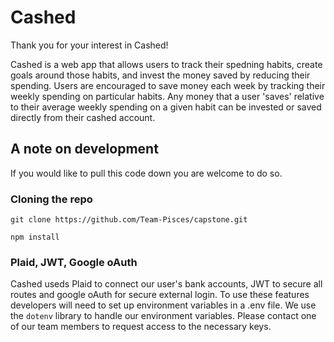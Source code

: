 # Cashed

Thank you for your interest in Cashed!

Cashed is a web app that allows users to track their spedning habits, create goals around those habits, and invest the money saved by reducing their spending. Users are encouraged to save money each week by tracking their weekly spending on particular habits. Any money that a user 'saves' relative to their average weekly spending on a given habit can be invested or saved directly from their cashed account.

## A note on development

If you would like to pull this code down you are welcome to do so.

### Cloning the repo

`git clone https://github.com/Team-Pisces/capstone.git`
 
`npm install`

### Plaid, JWT, Google oAuth

Cashed useds Plaid to connect our user's bank accounts, JWT to secure all routes and google oAuth for secure external login. To use these features developers will need to set up environment variables in a .env file. We use the `dotenv` library to handle our environment variables. Please contact one of our team members to request access to the necessary keys.
